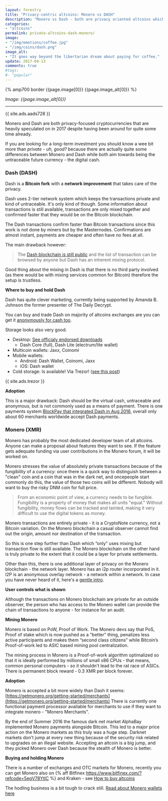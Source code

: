 ```yaml
---
layout: forestry
title: "Privacy-centric altcoins: Monero vs DASH"
description: "Monero vs Dash - both are privacy oriented altcoins which is also pretty much the only thing that many traders know about them. Let's go a bit fundamentalistic though."
categories:
- "altcoins"
permalink: private-altcoins-dash-monero/
image:
- "/img/emotions/coffee.jpg"
- "/img/coins/dash.png"
image_alt:
- "It goes way beyond the libertarian dream about paying for coffee."
update: 2017-04-13
comments: true
#tags:
#- "popular"
---
```


{% amp700 border {{page.image[0]}} {{page.image_alt[0]}} %}

_Image: {{page.image_alt[0]}}_

________________________

{{ site.ads.aads728 }}

Monero and Dash are both privacy-focused cryptocurrencies that are heavily speculated on in 2017 despite having been around for quite some time already.

If you are looking for a long-term investment you should know a wee bit more than *private - uh, good?* because there are actually quite some differences between Monero and Dash while both aim towards being the untraceable future currency - the digital cash.

### Dash (DASH)

Dash is a **Bitcoin fork** with a **network improvement** that takes care of the privacy.

Dash uses 2-tier network system which keeps the transactions private and kind of untraceable. It's only kind of though. Some information about transactions is still available, transactions are only mixed together and confirmed faster that they would be on the Bitcoin blockchain.

The Dash transactions confirm faster than Bitcoin transactions since this work is not done by miners but by the Masternodes. Confirmations are almost instant, payments are cheaper and often have no fees at all.

The main drawback however:

> The [Dash blockchain is still public](https://explorer.dash.org/chain/Dash) and the list of transaction can be browsed by anyone but Dash has an inherent mixing protocol.

Good thing about the mixing in Dash is that there is no third party involved (as there would be with mixing services common for Bitcoin) therefore the setup is trustless.

**Where to buy and hold Dash**

Dash has quite clever marketing, currently being supported by Amanda B. Johnson the former presenter of The Daily Decrypt.

You can buy and trade Dash on majority of altcoins exchanges are you can get it [anonymously for cash too](https://www.dash.org/direct-purchase/).

Storage looks also very good.

* Desktop: [See officialy endorsed downloads](https://www.dash.org/downloads/)
  * Dash Core (full), Dash Lite (electrum/lite wallet)
* Multicoin wallets: Jaxx, Coinomi
* Mobile wallets:
  * Android: Dash Wallet, Coinomi, Jaxx
  * iOS: Dash wallet
* Cold storage: Is available! Via Trezor! ([see this post](/trezor-multicoin/))

{{ site.ads.trezor }}


**Adoption**

This is a major drawback: Dash should be the virtual cash, untraceable and anonymous, but is not commonly used as a means of payment. There is one payments system [BlockPay that integrated Dash in Aug 2016](https://cointelegraph.com/news/dash-accepted-here-blockpay-pos-system-integrates-with-dash), overall only about 60 merchants worldwide accept Dash payments.

### Monero (XMR)

Monero has probably the most dedicated developer team of all altcoins. Anyone can make a proposal about features they want to see. If the feature gets adequate funding via user contributions in the Monero forum, it will be worked on.

Monero stresses the value of absolutely private transactions because of the fungibility of a currency: once there is a quick way to distinguish between a "clean" coin and a coin that was in the dark net, and oncepeople start commonly do this, the value of those two coins will be different. Nobody will want to buy the risky DNM coin for full price.

> From an economic point of view, a currency needs to be fungible. Fungibility is a property of money that makes all units "equal." Without fungibility, money flows can be tracked and tainted, making it very difficult to use the digital tokens as money.

Monero transactions are entirely private - it is a CryptoNote currency, not a Bitcoin variation. On the Monero blockchain a casual observer cannot find out the origin, amount nor destination  of the transaction.

So this is one step further than Dash which “only” uses mixing but transaction flow is still available. The Monero blockchain on the other hand is truly private to the extent that it could be a layer for private settlements.

Other than this, there is one additional layer of privacy on the Monero blockchain - the network layer. Monero has an i2p router incorporated in it. I2P is an anonymous overlay network - a network within a network. In case you have never heard of it, here's a [gentle intro](https://geti2p.net/en/docs/how/intro).

**User controls what is shown**

Although the transactions on Monero blockchain are private for an outside observer, the person who has access to the Monero wallet can provide the chain of transactions to anyone - for instance for an audit.

**Mining Monero**

Monero is based on PoW, Proof of Work. The Monero devs say that PoS, Proof of stake which is now pushed as a "better" thing, penalizes less active participants and makes them “second class citizens” while Bitcoin’s Proof-of-work led to ASIC based mining pool centralization.

The mining process in Monero is a Proof-of-work algorithm optimalized so that it is ideally performed by millions of small x86 CPUs - that means, common personal computers - so it shouldn't lead to the rat race of ASICs.
There is permanent block reward - 0.3 XMR per block forever.

**Adoption**

Monero is accepted a bit more widely than Dash it seems: [https://getmonero.org/getting-started/merchants](https://getmonero.org/getting-started/merchants)
There is currently one functional payment processor available for merchants to use if they want to integrate monero - "Monero Merchants".

By the end of Summer 2016 the famous dark net market AlphaBay implemented Monero payments alongside Bitcoin. This led to a major price action on the Monero markets as this truly was a huge step. Darknet markets don't jump at every new thing because of the security risk related to upgrades on an illegal website. Accepting an altcoin is a big jump, and they picked Monero over Dash because the stealth of Monero is better.

**Buying and holding Monero**

There is a number of exchanges and OTC markets for Monero, recently you can get Monero also on {% aff Bitfinex https://www.bitfinex.com/?refcode=5egV78YtlC %} and Kraken - see [How to buy altcoins](/how-to-buy-altcoins/)

The hodling business is a bit tough to crack still. [Read about Monero wallets here](/monero-wallet/)
